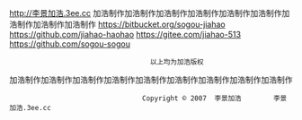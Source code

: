 http://李景加浩.3ee.cc
加浩制作加浩制作加浩制作加浩制作加浩制作加浩制作加浩制作加浩制作加浩制作
                                       https://bitbucket.org/sogou-jiahao
                                       https://github.com/jiahao-haohao
                                       https://gitee.com/jiahao-513
                                       https://github.com/sogou-sogou
                                               
                                       以上均为加浩版权
                                      



                                                                 



 加浩制作加浩制作加浩制作加浩制作加浩制作加浩制作加浩制作加浩制作加浩制作                                     
                                       
                                                                  
                                       
                                       
                                       
                                       
                                       
                                                        
                               

                                                                                                                                                                                                                                                                                                                                                                                                                                                                                                                                                                                                                                                                                                                                                                                                                                                                                                                                                                                                                                                                                                                                                                                                                                                                                                                                 



 
                           







                                                                                                                                                                                                                                                                                                                                                                                                                                                                                                                                                                
                                                                                                       
                                                   






                                                                                                                   
                                                                                                                   
                                                                                                                   
                                                                                                                   
                                                                                                                    
                                                                                                                    
                                                                                                                    
                                                                                                                     
                                                                                                                     
                                                                                                                      
                                                                                                                       
                                                                                                                       
                                                                                                                       
                                                                                                                        
                                                                                                                         
                                                                                                                          
                                                                                                                          
                                                                                                                           
                                                                                                                           
                                                                                                                            
                                                                                                                            
                                                                                                                            
                                                                                                                             
                                                                                                                              
                                                                                                                               
                                                                                                                                
                                                                                                                                 
                                                                                                                                  
                                                                                                                                   
                                                                                                                                 
                                                                                                                                     
                                                                                                                                      
                                                                                                                                       
                                                                                                                                        
                                                                                                                                          
                                                                                                                                           
                                                                                                                                            
                                                                                                                                             
                                                                                                                                              
                                                                                                                                               
                                                                                                                                                
                                                                                                                                                 
                                                                                                                                                  
                                                                                                                                                   
                                                                                                                                                    
                                                                                                                                                     
                                                                                                                                                      
                                                                                                                                                       
                                                                                                                                                        
                                                                                                                                                         
                                                                                                                                                          
                                                                                                                                                           
                                                                                                                                                             
                                                                                                                                                              
                                                                                                                                                               
                                                                                                                                                                
                                                                                                                                                                 
                                                                                                                                                                  
                                                                                                                                                                  
                                                                                                                                                                    
                                                                                                                                                                     
                                                                                                                                                                      
                                                                                                                                                                       
                                                                                                                                                                        
                                                                                                                                                                        
                                                                                                                                                                          
                                                                                                                                                                          
                                                                                                                                                                          
                                                                                                                                                                          
                                                                                                                                                                          
                                                                                                                                                                          
                                                                                                                                                                          











 


 
 
 
 
 
 
 
 
 
 
 
 
                                               
    
    
    
    
    
    
    
    
    
    
    
    
    
    
      
       
        
         
          
           
            
             
               
                
                
                  
 
 
 
   
    
     
      
       
        
         
          
           
            
             
              
               
                
                 
                 
                  
                    

 
 
  
    
    
     
      
       
         
         
                                                      
           
            
             
              
               
                
                 
                  
                                         
                    
                     
                      
                      

 
  
   
    
     
     
      
        
        
         
          
           
            
             
              
               
               
                 
                  
                   
                    
                    
                      
                       
                       
                         
                          
                           
                            
                             
                              
                               
                              
                                 
                                  
                                  
                                   
                                     
                                      
                                        
                                       
                                       
                                         
                                          
                                           
                                            
                                             
                                               
                                              
                                                
                                                 
                                                 
                                                   
                                                    
                                                     
                                                      
                                                       
                                                        
                                     Copyright © 2007  李景加浩        李景加浩.3ee.cc                                       
